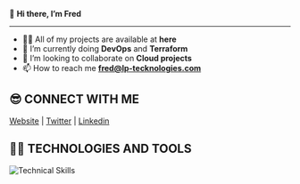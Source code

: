  👋 **Hi there, I’m Fred**
- -------------------------------------------------------------------------------
- 👨‍💻 All of my projects are available at **here**
- 🌱 I’m currently doing **DevOps** and **Terraform**
- 👀 I’m looking to collaborate on **Cloud projects**
- 📫 How to reach me **fred@lp-tecknologies.com**

😎 CONNECT WITH ME
---------------------------------------------------------------------------------
[Website](https://lp-tecknologies.com)  |  [Twitter](https://twitter.com/fred_ngoufack)  |  [Linkedin](https://www.linkedin.com/in/fred-ngoufack) 

👨‍💻 TECHNOLOGIES AND TOOLS
----------------------------------------------------------------------------------
![Technical Skills](https://i.ibb.co/tbtrX54/aws-skills1.png)
